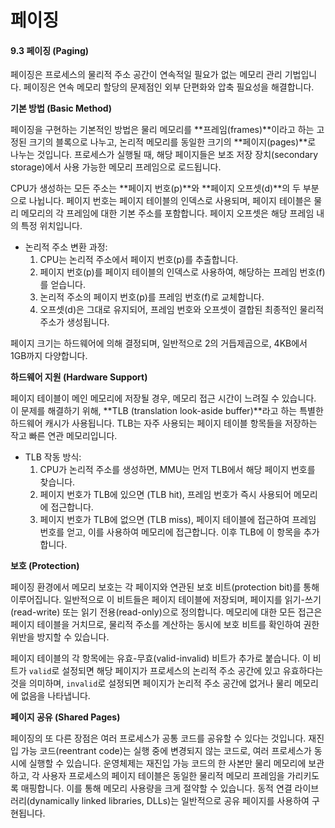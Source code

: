 # 페이징

#### 9.3 페이징 (Paging)

페이징은 프로세스의 물리적 주소 공간이 연속적일 필요가 없는 메모리 관리 기법입니다. 페이징은 연속 메모리 할당의 문제점인 외부 단편화와 압축 필요성을 해결합니다.

**기본 방법 (Basic Method)**

페이징을 구현하는 기본적인 방법은 물리 메모리를 \*\*프레임(frames)\*\*이라고 하는 고정된 크기의 블록으로 나누고, 논리적 메모리를 동일한 크기의 \*\*페이지(pages)\*\*로 나누는 것입니다. 프로세스가 실행될 때, 해당 페이지들은 보조 저장 장치(secondary storage)에서 사용 가능한 메모리 프레임으로 로드됩니다.

CPU가 생성하는 모든 주소는 \*\*페이지 번호(p)\*\*와 \*\*페이지 오프셋(d)\*\*의 두 부분으로 나뉩니다. 페이지 번호는 페이지 테이블의 인덱스로 사용되며, 페이지 테이블은 물리 메모리의 각 프레임에 대한 기본 주소를 포함합니다. 페이지 오프셋은 해당 프레임 내의 특정 위치입니다.

* 논리적 주소 변환 과정:
  1. CPU는 논리적 주소에서 페이지 번호(p)를 추출합니다.
  2. 페이지 번호(p)를 페이지 테이블의 인덱스로 사용하여, 해당하는 프레임 번호(f)를 얻습니다.
  3. 논리적 주소의 페이지 번호(p)를 프레임 번호(f)로 교체합니다.
  4. 오프셋(d)은 그대로 유지되어, 프레임 번호와 오프셋이 결합된 최종적인 물리적 주소가 생성됩니다.

페이지 크기는 하드웨어에 의해 결정되며, 일반적으로 2의 거듭제곱으로, 4KB에서 1GB까지 다양합니다.

**하드웨어 지원 (Hardware Support)**

페이지 테이블이 메인 메모리에 저장될 경우, 메모리 접근 시간이 느려질 수 있습니다. 이 문제를 해결하기 위해, \*\*TLB (translation look-aside buffer)\*\*라고 하는 특별한 하드웨어 캐시가 사용됩니다. TLB는 자주 사용되는 페이지 테이블 항목들을 저장하는 작고 빠른 연관 메모리입니다.

* TLB 작동 방식:
  1. CPU가 논리적 주소를 생성하면, MMU는 먼저 TLB에서 해당 페이지 번호를 찾습니다.
  2. 페이지 번호가 TLB에 있으면 (TLB hit), 프레임 번호가 즉시 사용되어 메모리에 접근합니다.
  3. 페이지 번호가 TLB에 없으면 (TLB miss), 페이지 테이블에 접근하여 프레임 번호를 얻고, 이를 사용하여 메모리에 접근합니다. 이후 TLB에 이 항목을 추가합니다.

**보호 (Protection)**

페이징 환경에서 메모리 보호는 각 페이지와 연관된 보호 비트(protection bit)를 통해 이루어집니다. 일반적으로 이 비트들은 페이지 테이블에 저장되며, 페이지를 읽기-쓰기(read-write) 또는 읽기 전용(read-only)으로 정의합니다. 메모리에 대한 모든 접근은 페이지 테이블을 거치므로, 물리적 주소를 계산하는 동시에 보호 비트를 확인하여 권한 위반을 방지할 수 있습니다.

페이지 테이블의 각 항목에는 유효-무효(valid-invalid) 비트가 추가로 붙습니다. 이 비트가 `valid`로 설정되면 해당 페이지가 프로세스의 논리적 주소 공간에 있고 유효하다는 것을 의미하며, `invalid`로 설정되면 페이지가 논리적 주소 공간에 없거나 물리 메모리에 없음을 나타냅니다.

**페이지 공유 (Shared Pages)**

페이징의 또 다른 장점은 여러 프로세스가 공통 코드를 공유할 수 있다는 것입니다. 재진입 가능 코드(reentrant code)는 실행 중에 변경되지 않는 코드로, 여러 프로세스가 동시에 실행할 수 있습니다. 운영체제는 재진입 가능 코드의 한 사본만 물리 메모리에 보관하고, 각 사용자 프로세스의 페이지 테이블은 동일한 물리적 메모리 프레임을 가리키도록 매핑합니다. 이를 통해 메모리 사용량을 크게 절약할 수 있습니다. 동적 연결 라이브러리(dynamically linked libraries, DLLs)는 일반적으로 공유 페이지를 사용하여 구현됩니다.
